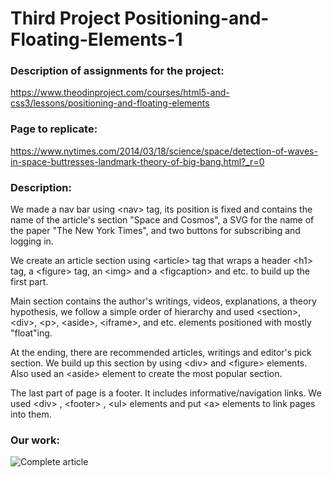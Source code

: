 # Third Project Positioning-and-Floating-Elements-1

### Description of assignments for the project:

https://www.theodinproject.com/courses/html5-and-css3/lessons/positioning-and-floating-elements

### Page to replicate:

https://www.nytimes.com/2014/03/18/science/space/detection-of-waves-in-space-buttresses-landmark-theory-of-big-bang.html?_r=0

### Description:

We made a nav bar using \<nav\> tag, its position is fixed and contains the name of the article's section "Space and Cosmos", a SVG for the name of the paper "The New York Times", and two buttons for subscribing and logging in.

We create an article section using \<article\> tag that wraps a header \<h1\> tag, a \<figure\> tag, an \<img\> and a \<figcaption\> and etc. to build up the first part.

Main section contains the author's writings, videos, explanations, a theory hypothesis, we follow a simple order of hierarchy and used \<section\>, \<div\>, \<p\>, \<aside\>, \<iframe\>, and etc. elements positioned with mostly "float"ing.

At the ending, there are recommended articles, writings and editor's pick section. We build up this section by using \<div\> and \<figure\> elements. Also used an \<aside\> element to create the most popular section.

The last part of page is a footer. It includes informative/navigation links. We used \<div\> , \<footer\> , \<ul\> elements and put \<a\> elements to link pages into them.

### Our work:

![Complete article](https://i.ibb.co/vjbkwfY/screencapture-file-C-Users-Sh-ADo-Desktop-Microverse-Positioning-and-Floating-Elements-1-index-html-2019-08-30-22-56-23.png "Our Replica")
